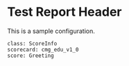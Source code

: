 # Test Report Header

This is a sample configuration.

```block name="Score Info Block"
class: ScoreInfo
scorecard: cmg_edu_v1_0
score: Greeting
```
